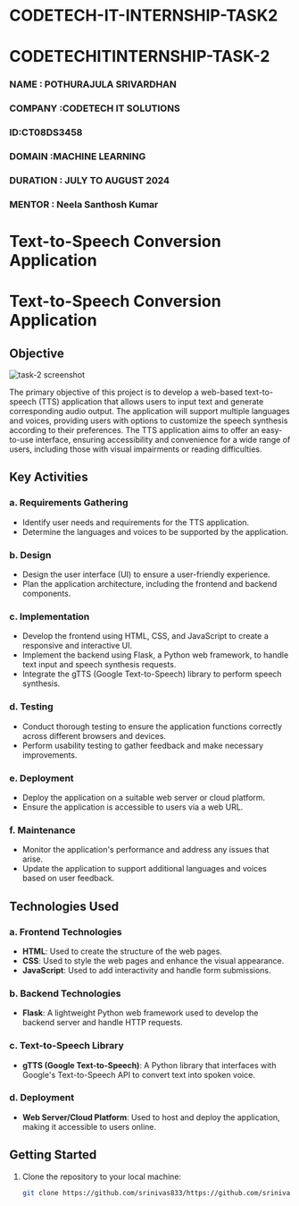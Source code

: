# CODETECH-IT-INTERNSHIP-TASK2

# CODETECHITINTERNSHIP-TASK-2
### NAME : POTHURAJULA SRIVARDHAN
### COMPANY :CODETECH IT SOLUTIONS
### ID:CT08DS3458
### DOMAIN :MACHINE LEARNING
### DURATION : JULY TO AUGUST 2024
### MENTOR : Neela Santhosh Kumar 
# Text-to-Speech Conversion Application

# Text-to-Speech Conversion Application

## Objective
![task-2 screenshot](https://github.com/user-attachments/assets/d31e22d0-8dd5-4c50-99ef-71bcadd1066b)



The primary objective of this project is to develop a web-based text-to-speech (TTS) application that allows users to input text and generate corresponding audio output. The application will support multiple languages and voices, providing users with options to customize the speech synthesis according to their preferences. The TTS application aims to offer an easy-to-use interface, ensuring accessibility and convenience for a wide range of users, including those with visual impairments or reading difficulties.

## Key Activities

### a. Requirements Gathering
- Identify user needs and requirements for the TTS application.
- Determine the languages and voices to be supported by the application.

### b. Design
- Design the user interface (UI) to ensure a user-friendly experience.
- Plan the application architecture, including the frontend and backend components.

### c. Implementation
- Develop the frontend using HTML, CSS, and JavaScript to create a responsive and interactive UI.
- Implement the backend using Flask, a Python web framework, to handle text input and speech synthesis requests.
- Integrate the gTTS (Google Text-to-Speech) library to perform speech synthesis.

### d. Testing
- Conduct thorough testing to ensure the application functions correctly across different browsers and devices.
- Perform usability testing to gather feedback and make necessary improvements.

### e. Deployment
- Deploy the application on a suitable web server or cloud platform.
- Ensure the application is accessible to users via a web URL.

### f. Maintenance
- Monitor the application's performance and address any issues that arise.
- Update the application to support additional languages and voices based on user feedback.

## Technologies Used

### a. Frontend Technologies
- **HTML**: Used to create the structure of the web pages.
- **CSS**: Used to style the web pages and enhance the visual appearance.
- **JavaScript**: Used to add interactivity and handle form submissions.

### b. Backend Technologies
- **Flask**: A lightweight Python web framework used to develop the backend server and handle HTTP requests.

### c. Text-to-Speech Library
- **gTTS (Google Text-to-Speech)**: A Python library that interfaces with Google's Text-to-Speech API to convert text into spoken voice.

### d. Deployment
- **Web Server/Cloud Platform**: Used to host and deploy the application, making it accessible to users online.

## Getting Started

1. Clone the repository to your local machine:
   ```bash
   git clone https://github.com/srinivas833/https://github.com/srinivas833/CODETECHITINTERNSHIP-TASK-2/tree/main.git

